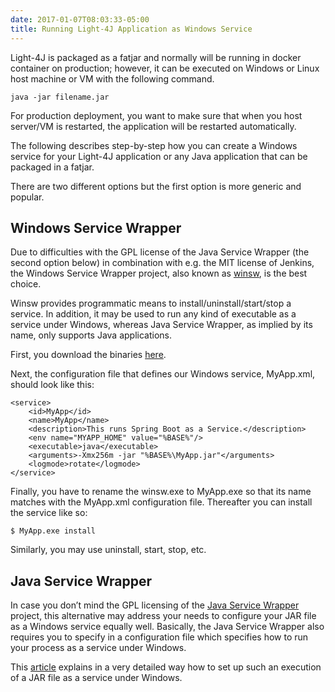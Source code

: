 ```yaml
---
date: 2017-01-07T08:03:33-05:00
title: Running Light-4J Application as Windows Service
---
```


Light-4J is packaged as a fatjar and normally will be running in docker container
on production; however, it can be executed on Windows or Linux host machine or VM
with the following command.

```
java -jar filename.jar
```

For production deployment, you want to make sure that when you host server/VM
is restarted, the application will be restarted automatically. 


The following describes step-by-step how you can create a Windows service for your 
Light-4J application or any Java application that can be packaged in a fatjar.

There are two different options but the first option is more generic and popular.

## Windows Service Wrapper

Due to difficulties with the GPL license of the Java Service Wrapper 
(the second option below) in combination with e.g. the MIT license of Jenkins, 
the Windows Service Wrapper project, also known as [winsw](https://github.com/kohsuke/winsw), 
is the best choice.

Winsw provides programmatic means to install/uninstall/start/stop a service. In 
addition, it may be used to run any kind of executable as a service under Windows, 
whereas Java Service Wrapper, as implied by its name, only supports Java applications.

First, you download the binaries [here](http://repo.jenkins-ci.org/releases/com/sun/winsw/winsw/).

Next, the configuration file that defines our Windows service, MyApp.xml, should 
look like this:

```
<service>
    <id>MyApp</id>
    <name>MyApp</name>
    <description>This runs Spring Boot as a Service.</description>
    <env name="MYAPP_HOME" value="%BASE%"/>
    <executable>java</executable>
    <arguments>-Xmx256m -jar "%BASE%\MyApp.jar"</arguments>
    <logmode>rotate</logmode>
</service>

```
Finally, you have to rename the winsw.exe to MyApp.exe so that its name matches 
with the MyApp.xml configuration file. Thereafter you can install the service 
like so:

```
$ MyApp.exe install
```
Similarly, you may use uninstall, start, stop, etc.

## Java Service Wrapper

In case you don’t mind the GPL licensing of the [Java Service Wrapper](http://wrapper.tanukisoftware.com/doc/english/index.html) 
project, this alternative may address your needs to configure your JAR file as 
a Windows service equally well. Basically, the Java Service Wrapper also requires 
you to specify in a configuration file which specifies how to run your process 
as a service under Windows.

This [article](http://edn.embarcadero.com/article/32068) explains in a very 
detailed way how to set up such an execution of a JAR file as a service under 
Windows.

